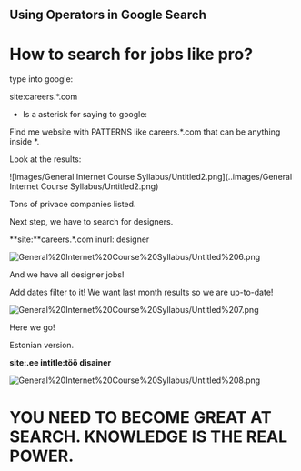 ## Using Operators in Google Search

# How to search for jobs like pro?

type into google:

site:careers.*.com

* Is a asterisk for saying to google: 

Find me website with PATTERNS like careers.*.com that can be anything inside *. 

Look at the results:

![images/General Internet Course Syllabus/Untitled2.png](..images/General Internet Course Syllabus/Untitled2.png)

Tons of privace companies listed.

Next step, we have to search for designers. 

**site:**careers.*.com  inurl: designer

![General%20Internet%20Course%20Syllabus/Untitled%206.png](General%20Internet%20Course%20Syllabus/Untitled%206.png)

And we have all designer jobs!

Add dates filter to it! We want last month results so we are up-to-date!

![General%20Internet%20Course%20Syllabus/Untitled%207.png](General%20Internet%20Course%20Syllabus/Untitled%207.png)

Here we go!

Estonian version.

**site:.ee intitle:töö disainer**

![General%20Internet%20Course%20Syllabus/Untitled%208.png](General%20Internet%20Course%20Syllabus/Untitled%208.png)

# **YOU NEED TO BECOME GREAT AT SEARCH. KNOWLEDGE IS THE REAL POWER.**
